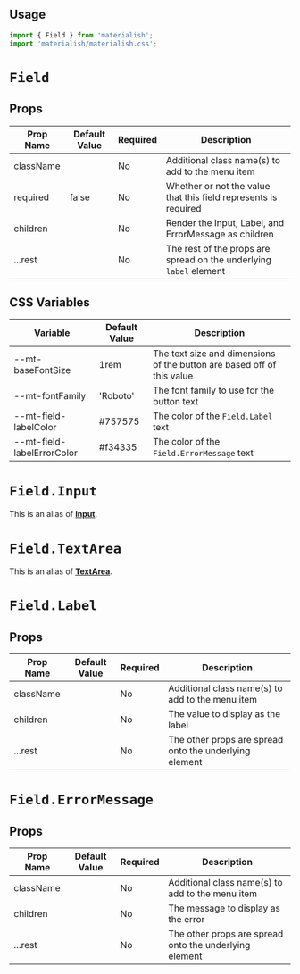 ## Usage

```jsx
import { Field } from 'materialish';
import 'materialish/materialish.css';
```

# `Field`

## Props

| Prop Name | Default Value | Required | Description                                                        |
| --------- | ------------- | -------- | ------------------------------------------------------------------ |
| className |               | No       | Additional class name(s) to add to the menu item                   |
| required  | false         | No       | Whether or not the value that this field represents is required    |
| children  |               | No       | Render the Input, Label, and ErrorMessage as children              |
| ...rest   |               | No       | The rest of the props are spread on the underlying `label` element |

## CSS Variables

| Variable                   | Default Value | Description                                                            |
| -------------------------- | ------------- | ---------------------------------------------------------------------- |
| --mt-baseFontSize          | 1rem          | The text size and dimensions of the button are based off of this value |
| --mt-fontFamily            | 'Roboto'      | The font family to use for the button text                             |
| --mt-field-labelColor      | #757575       | The color of the `Field.Label` text                                    |
| --mt-field-labelErrorColor | #f34335       | The color of the `Field.ErrorMessage` text                             |

# `Field.Input`

This is an alias of [**Input**](/components/input).

# `Field.TextArea`

This is an alias of [**TextArea**](/components/text-area).

# `Field.Label`

## Props

| Prop Name | Default Value | Required | Description                                            |
| --------- | ------------- | -------- | ------------------------------------------------------ |
| className |               | No       | Additional class name(s) to add to the menu item       |
| children  |               | No       | The value to display as the label                      |
| ...rest   |               | No       | The other props are spread onto the underlying element |

# `Field.ErrorMessage`

## Props

| Prop Name | Default Value | Required | Description                                            |
| --------- | ------------- | -------- | ------------------------------------------------------ |
| className |               | No       | Additional class name(s) to add to the menu item       |
| children  |               | No       | The message to display as the error                    |
| ...rest   |               | No       | The other props are spread onto the underlying element |
